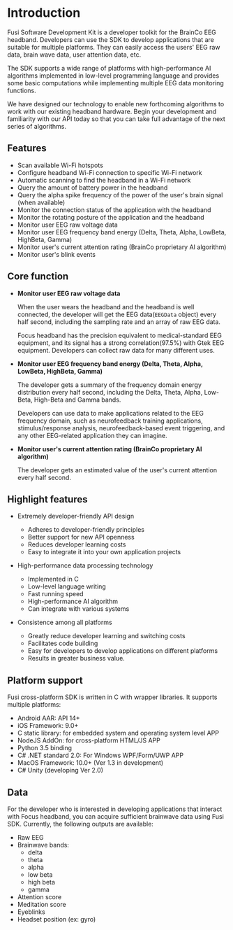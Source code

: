 # Introduction

Fusi Software Development Kit is a developer toolkit for the BrainCo EEG headband. Developers can use the SDK to develop applications that are suitable for multiple platforms. They can easily access the users' EEG raw data, brain wave data, user attention data, etc.

The SDK supports a wide range of platforms with high-performance AI algorithms implemented in low-level programming language and provides some basic computations while implementing multiple EEG data monitoring functions.

We have designed our technology to enable new forthcoming algorithms to work with our existing headband hardware. Begin your development and familiarity with our API today so that you can take full advantage of the next series of algorithms.

## Features

* Scan available Wi-Fi hotspots
* Configure headband Wi-Fi connection to specific Wi-Fi network
* Automatic scanning to find the headband in a Wi-Fi network
* Query the amount of battery power in the headband
* Query the alpha spike frequency of the power of the user's brain signal (when available)
* Monitor the connection status of the application with the headband
* Monitor the rotating posture of the application and the headband
* Monitor user EEG raw voltage data
* Monitor user EEG frequency band energy (Delta, Theta, Alpha, LowBeta, HighBeta, Gamma) 
* Monitor user's current attention rating (BrainCo proprietary AI algorithm)
* Monitor user's blink events

## Core function

* **Monitor user EEG raw voltage data**

	When the user wears the headband and the headband is well connected, the developer will get the EEG data(`EEGData` object) every half second, including the sampling rate and an array of raw EEG data.

	Focus headband has the precision equivalent to medical-standard EEG equipment, and its signal has a strong correlation(97.5%) with Gtek EEG equipment. Developers can collect raw data for many different uses.

* **Monitor user EEG frequency band energy (Delta, Theta, Alpha, LowBeta, HighBeta, Gamma)**

	The developer gets a summary of the frequency domain energy distribution every half second, including the Delta, Theta, Alpha, Low-Beta, High-Beta and Gamma bands.
		
	Developers can use data to make applications related to the EEG frequency domain, such as neurofeedback training applications, stimulus/response analysis, neurofeedback-based event triggering, and any other EEG-related application they can imagine. 
	
* **Monitor user's current attention rating (BrainCo proprietary AI algorithm)**

	The developer gets an estimated value of the user's current attention every half second.

## Highlight features
* Extremely developer-friendly API design

	* Adheres to developer-friendly principles
	* Better support for new API openness
	* Reduces developer learning costs
	* Easy to integrate it into your own application projects

* High-performance data processing technology 
	* Implemented in C   
	* Low-level language writing
	* Fast running speed
	* High-performance AI algorithm
	* Can integrate with various systems

* Consistence among all platforms
	* Greatly reduce developer learning and switching costs
	* Facilitates code building
	* Easy for developers to develop applications on different platforms
	* Results in greater business value.

## Platform support

Fusi cross-platform SDK is written in C with wrapper libraries. It supports multiple platforms:

* Android AAR: API 14+
* iOS Framework: 9.0+
* C static library: for embedded system and operating system level APP
* NodeJS AddOn: for cross-platform HTML/JS APP
* Python 3.5 binding 
* C# .NET standard 2.0: For Windows WPF/Form/UWP APP
* MacOS Framework: 10.0+ (Ver 1.3 in development)
* C# Unity (developing Ver 2.0)

## Data

For the developer who is interested in developing applications that interact with Focus headband, you can acquire sufficient brainwave data using Fusi SDK. Currently, the following outputs are available:

* Raw EEG
* Brainwave bands:
	* delta
	* theta
	* alpha
	* low beta
	* high beta
	* gamma
* Attention score
* Meditation score
* Eyeblinks
* Headset position (ex: gyro)
